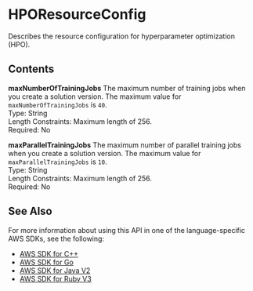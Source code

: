 # HPOResourceConfig<a name="API_HPOResourceConfig"></a>

Describes the resource configuration for hyperparameter optimization \(HPO\)\.

## Contents<a name="API_HPOResourceConfig_Contents"></a>

 **maxNumberOfTrainingJobs**   <a name="personalize-Type-HPOResourceConfig-maxNumberOfTrainingJobs"></a>
The maximum number of training jobs when you create a solution version\. The maximum value for `maxNumberOfTrainingJobs` is `40`\.  
Type: String  
Length Constraints: Maximum length of 256\.  
Required: No

 **maxParallelTrainingJobs**   <a name="personalize-Type-HPOResourceConfig-maxParallelTrainingJobs"></a>
The maximum number of parallel training jobs when you create a solution version\. The maximum value for `maxParallelTrainingJobs` is `10`\.  
Type: String  
Length Constraints: Maximum length of 256\.  
Required: No

## See Also<a name="API_HPOResourceConfig_SeeAlso"></a>

For more information about using this API in one of the language\-specific AWS SDKs, see the following:
+  [ AWS SDK for C\+\+](https://docs.aws.amazon.com/goto/SdkForCpp/personalize-2018-05-22/HPOResourceConfig) 
+  [ AWS SDK for Go](https://docs.aws.amazon.com/goto/SdkForGoV1/personalize-2018-05-22/HPOResourceConfig) 
+  [ AWS SDK for Java V2](https://docs.aws.amazon.com/goto/SdkForJavaV2/personalize-2018-05-22/HPOResourceConfig) 
+  [ AWS SDK for Ruby V3](https://docs.aws.amazon.com/goto/SdkForRubyV3/personalize-2018-05-22/HPOResourceConfig) 